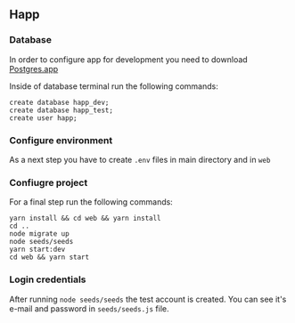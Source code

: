 ## Happ

### Database
In order to configure app for development you need to download [Postgres.app](https://postgresapp.com)

Inside of database terminal run the following commands:
```
create database happ_dev;
create database happ_test;
create user happ;
```

### Configure environment
As a next step you have to create `.env` files in main directory and in `web`

### Confiugre project
For a final step run the following commands:
```
yarn install && cd web && yarn install
cd ..
node migrate up
node seeds/seeds
yarn start:dev
cd web && yarn start
```

### Login credentials
After running `node seeds/seeds` the test account is created. You can see it's e-mail and password in `seeds/seeds.js` file.